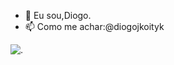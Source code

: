 - 👋 Eu sou,Diogo. 
- 📫 Como me achar:@diogojkoityk

![.](https://media.tenor.com/nufqzQeFZdQAAAAC/ily.gif)





